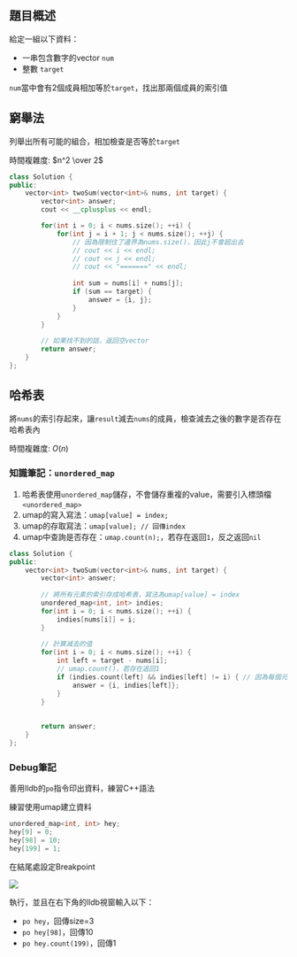 ## 題目概述

給定一組以下資料：

* 一串包含數字的vector `num`
* 整數 `target`

`num`當中會有2個成員相加等於`target`，找出那兩個成員的索引值

## 窮舉法

列舉出所有可能的組合，相加檢查是否等於`target`

時間複雜度: $n^2 \over 2$

```cpp
class Solution {
public:
    vector<int> twoSum(vector<int>& nums, int target) {
        vector<int> answer;
        cout << __cplusplus << endl;

        for(int i = 0; i < nums.size(); ++i) {
            for(int j = i + 1; j < nums.size(); ++j) {
                // 因為限制住了邊界為nums.size()，因此j不會超出去
                // cout << i << endl;
                // cout << j << endl;
                // cout << "=======" << endl;
                
                int sum = nums[i] + nums[j];
                if (sum == target) {
                    answer = {i, j};
                }
            }
        }
        
        // 如果找不到的話，返回空vector
        return answer;
    }
};
```

## 哈希表

將`nums`的索引存起來，讓`result`減去`nums`的成員，檢查減去之後的數字是否存在哈希表內

時間複雜度: $O(n)$


### 知識筆記：`unordered_map`

1. 哈希表使用`unordered_map`儲存，不會儲存重複的value，需要引入標頭檔`<unordered_map>`
2. umap的寫入寫法：`umap[value] = index;`
3. umap的存取寫法：`umap[value]; // 回傳index`
4. umap中查詢是否存在：`umap.count(n);`，若存在返回`1`，反之返回`nil`

```cpp
class Solution {
public:
    vector<int> twoSum(vector<int>& nums, int target) {
        vector<int> answer;
        
        // 將所有元素的索引存成哈希表，寫法為umap[value] = index
        unordered_map<int, int> indies;
        for(int i = 0; i < nums.size(); ++i) {
            indies[nums[i]] = i;
        }
        
        // 計算減去的值
        for(int i = 0; i < nums.size(); ++i) {
            int left = target - nums[i];
            // umap.count()，若存在返回1
            if (indies.count(left) && indies[left] != i) { // 因為每個元素只能被用一次，所以要排掉重復使用
                answer = {i, indies[left]};
            }
        }
        
        
        return answer;
    }
};
```

### Debug筆記

善用lldb的`po`指令印出資料，練習C++語法

練習使用umap建立資料

```cpp
unordered_map<int, int> hey;
hey[9] = 0;
hey[98] = 10;
hey[199] = 1;
```

在結尾處設定Breakpoint

![](https://user-images.githubusercontent.com/19959819/234313267-1257d46d-1f58-4afd-b779-dfeecd707f2f.png)

執行，並且在右下角的lldb視窗輸入以下：

* `po hey`，回傳size=3
* `po hey[98]`，回傳10
* `po hey.count(199)`，回傳1
        
